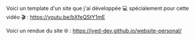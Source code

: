 Voici un template d'un site que j'ai développée 💻 spécialement pour cette vidéo 🎬 : https://youtu.be/bXfeQStY1mE

Voici un rendue du site 🌐 : https://iyed-dev.github.io/website-personal/
